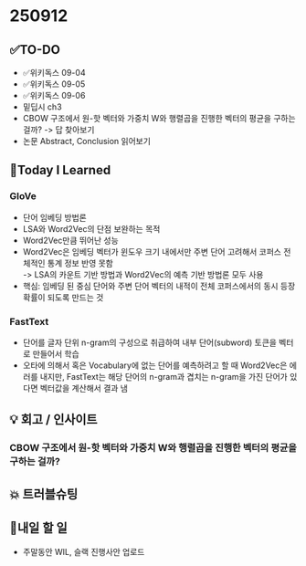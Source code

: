 # 250912
## ✅TO-DO
- ✅위키독스 09-04
- ✅위키독스 09-05
- ✅위키독스 09-06
- 밑딥시 ch3
- CBOW 구조에서 원-핫 벡터와 가중치 W와 행렬곱을 진행한 벡터의 평균을 구하는 걸까? -> 답 찾아보기
- 논문 Abstract, Conclusion 읽어보기

## 📌Today I Learned
### GloVe
- 단어 임베딩 방법론
- LSA와 Word2Vec의 단점 보완하는 목적
- Word2Vec만큼 뛰어난 성능
- Word2Vec은 임베딩 벡터가 윈도우 크기 내에서만 주변 단어 고려해서 코퍼스 전체적인 통계 정보 반영 못함  
-> LSA의 카운트 기반 방법과 Word2Vec의 예측 기반 방법론 모두 사용 
- 핵심: 임베딩 된 중심 단어와 주변 단어 벡터의 내적이 전체 코퍼스에서의 동시 등장 확률이 되도록 만드는 것 

### FastText
- 단어를 글자 단위 n-gram의 구성으로 취급하여 내부 단어(subword) 토큰을 벡터로 만들어서 학습
- 오타에 의해서 혹은 Vocabulary에 없는 단어를 예측하려고 할 때 Word2Vec은 에러를 내지만, FastText는 해당 단어의 n-gram과 겹치는 n-gram을 가진 단어가 있다면 벡터값을 계산해서 결과 냄 

## 💡 회고 / 인사이트
### CBOW 구조에서 원-핫 벡터와 가중치 W와 행렬곱을 진행한 벡터의 평균을 구하는 걸까?

## 💥 트러블슈팅

## 🍩내일 할 일
- 주말동안 WIL, 슬랙 진행사안 업로드